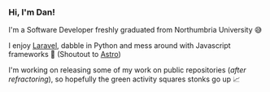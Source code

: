 ### Hi, I'm Dan!

I'm a Software Developer freshly graduated from Northumbria University 😅

I enjoy [Laravel](https://github.com/laravel/laravel), dabble in Python and mess around with Javascript frameworks 🫠 (Shoutout to [Astro](https://github.com/withastro/astro))

I'm working on releasing some of my work on public repositories (*after refractoring*), so hopefully the green activity squares stonks go up 📈

<!--
**daniel-rachfal/daniel-rachfal** is a ✨ _special_ ✨ repository because its `README.md` (this file) appears on your GitHub profile.

Here are some ideas to get you started:

- 🔭 I’m currently working on ...
- 🌱 I’m currently learning ...
- 👯 I’m looking to collaborate on ...
- 🤔 I’m looking for help with ...
- 💬 Ask me about ...
- 📫 How to reach me: ...
- 😄 Pronouns: ...
- ⚡ Fun fact: ...
-->

